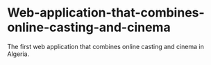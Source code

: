 # Web-application-that-combines-online-casting-and-cinema
The first web application that combines online casting and cinema in Algeria.
